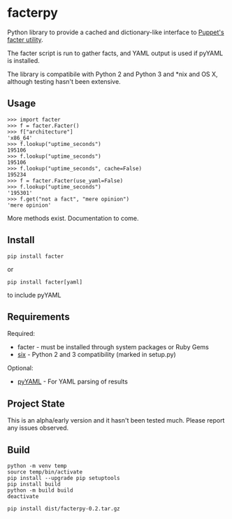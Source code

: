 facterpy
========

Python library to provide a cached and dictionary-like interface to [Puppet's facter utility](http://puppetlabs.com/puppet/related-projects/facter). 

The facter script is run to gather facts, and YAML output is used if pyYAML is installed.

The library is compatibile with Python 2 and Python 3 and *nix and OS X, although testing hasn't been extensive. 

Usage
------

```
>>> import facter
>>> f = facter.Facter()
>>> f["architecture"]
'x86_64'
>>> f.lookup("uptime_seconds")
195106
>>> f.lookup("uptime_seconds")
195106
>>> f.lookup("uptime_seconds", cache=False)
195234
>>> f = facter.Facter(use_yaml=False)
>>> f.lookup("uptime_seconds")
'195301'
>>> f.get("not a fact", "mere opinion")
'mere opinion'
```

More methods exist. Documentation to come.

Install
---------

```
pip install facter
```

or 

```
pip install facter[yaml]
```

to include pyYAML

Requirements
-------------

Required:

- facter - must be installed through system packages or Ruby Gems
- [six](https://pypi.python.org/pypi/six/) - Python 2 and 3 compatibility (marked in setup.py)

Optional:

- [pyYAML](http://pyyaml.org/wiki/PyYAML) - For YAML parsing of results


Project State
--------------

This is an alpha/early version and it hasn't been tested much. Please report any issues observed.

Build
--------------

```shell
python -m venv temp
source temp/bin/activate
pip install --upgrade pip setuptools
pip install build
python -m build build
deactivate

pip install dist/facterpy-0.2.tar.gz
```
